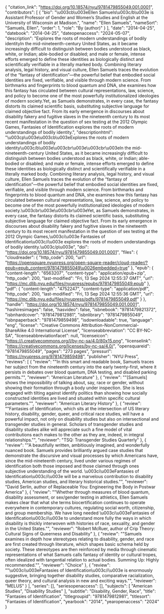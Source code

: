 {
   "citation_link": "https://doi.org/10.18574/nyu/9781479855049.001.0001",
   "contributors": [
     {
       "bio": "\u003cb\u003eEllen Samuels\u003c/b\u003e is Assistant Professor of Gender and Women’s Studies and English at the University of Wisconsin at Madison.",
       "name": "Ellen Samuels",
       "nameSort": "Samuels, Ellen",
       "order": 1,
       "role": "By (author)"
     }
   ],
   "date": "2014-04-25",
   "datebook": "2014-04-25",
   "dateopenaccess": "2024-05-07",
   "description": "Explores the roots of modern understandings of bodily identityIn the mid-nineteenth-century United States, as it became increasingly difficult to distinguish between bodies understood as black, white, or Indian; able-bodied or disabled; and male or female, intense efforts emerged to define these identities as biologically distinct and scientifically verifiable in a literally marked body. Combining literary analysis, legal history, and visual culture, Ellen Samuels traces the evolution of the “fantasy of identification”—the powerful belief that embodied social identities are fixed, verifiable, and visible through modern science. From birthmarks and fingerprints to blood quantum and DNA, she examines how this fantasy has circulated between cultural representations, law, science, and policy to become one of the most powerfully institutionalized ideologies of modern society.Yet, as Samuels demonstrates, in every case, the fantasy distorts its claimed scientific basis, substituting subjective language for claimed objective fact. From its early emergence in discourses about disability fakery and fugitive slaves in the nineteenth century to its most recent manifestation in the question of sex testing at the 2012 Olympic Games, Fantasies of Identification explores the roots of modern understandings of bodily identity.",
   "descriptionhtml": "\u003cp\u003e\u003cb\u003eExplores the roots of modern understandings of bodily identity\u003c/b\u003e\u003cbr\u003e\u003cbr\u003eIn the mid-nineteenth-century United States, as it became increasingly difficult to distinguish between bodies understood as black, white, or Indian; able-bodied or disabled; and male or female, intense efforts emerged to define these identities as biologically distinct and scientifically verifiable in a literally marked body. Combining literary analysis, legal history, and visual culture, Ellen Samuels traces the evolution of the “fantasy of identification”—the powerful belief that embodied social identities are fixed, verifiable, and visible through modern science. From birthmarks and fingerprints to blood quantum and DNA, she examines how this fantasy has circulated between cultural representations, law, science, and policy to become one of the most powerfully institutionalized ideologies of modern society.\u003cbr\u003e\u003cbr\u003eYet, as Samuels demonstrates, in every case, the fantasy distorts its claimed scientific basis, substituting subjective language for claimed objective fact. From its early emergence in discourses about disability fakery and fugitive slaves in the nineteenth century to its most recent manifestation in the question of sex testing at the 2012 Olympic Games,\u003ci\u003e Fantasies of Identification\u003c/i\u003e explores the roots of modern understandings of bodily identity.\u003c/p\u003e",
   "doi": "https://doi.org/10.18574/nyu/9781479855049.001.0001",
   "files": {
     "cloudreader": {
       "http_code": 200,
       "url": "https://opensquare.nyupress.org/open-square-reader/cloud-reader/?epub=epub_content/9781479855049\u0026embedded=true"
     },
     "epub": {
       "content-length": "6563207",
       "content-type": "application/epub+zip",
       "http_code": 200,
       "last-modified": "Fri, 13 Sep 2024 12:55:37 GMT",
       "url": "https://mc.dlib.nyu.edu/files/nyupress/epubs/9781479855049.epub"
     },
     "pdf": {
       "content-length": "4752247",
       "content-type": "application/pdf",
       "http_code": 200,
       "last-modified": "Fri, 13 Sep 2024 12:55:36 GMT",
       "url": "https://mc.dlib.nyu.edu/files/nyupress/pdfs/9781479855049.pdf"
     }
   },
   "handle": "https://doi.org/10.18574/nyu/9781479855049.001.0001",
   "hashiresimages": false,
   "hasvideo": false,
   "isbnebook": "9781479821372",
   "isbnhardcover": "9781479812981",
   "isbnlibrary": "9781479855049",
   "isbnpaperback": "9781479859498",
   "isdownloadable": true,
   "language": "eng",
   "license": "Creative Commons Attribution-NonCommercial-ShareAlike 4.0 International License",
   "licenseabbreviation": "CC BY-NC-SA",
   "licenseabbreviationfacet": null,
   "licenseicon": "https://i.creativecommons.org/l/by-nc-sa/4.0/80x15.png",
   "licenselink": "https://creativecommons.org/licenses/by-nc-sa/4.0/",
   "opensquareid": "9781479855049",
   "pages": "273 pages",
   "pressurl": "https://nyupress.org/9781479859498",
   "publisher": "NYU Press",
   "reviews": [
     {
       "review": "\"In this smart and readable book, Samuels traces her subject from the nineteenth century into the early twenty-first, where it persists in debates over blood quantum, DNA testing, and disabled parking permits.\"",
       "reviewer": "American Literature"
     },
     {
       "review": "\"[Samuels] shows the impossibility of talking about, say, race or gender, without showing their formation through a body under inspection. She is less engaged with tilting against identify politics than showing how socially constructed identities are lived and situated within specific cultural parameters.\"",
       "reviewer": "American Literary History"
     },
     {
       "review": "\"Fantasies of Identification, which sits at the intersection of US literary history, disability, gender, queer, and critical race studies, will have a powerful impact, not only on disability studies but also on intersectional and transgender studies in general. Scholars of transgender studies and disability studies alike will appreciate such a fine model of vital contributions each makes to the other as they are, indeed, in integral relationships.\"",
       "reviewer": "TSQ: Transgender Studies Quarterly"
     },
     {
       "review": "\"A beautifully written, ambitiously imagined, and wonderfully nuanced book. Samuels provides brilliantly argued case studies that demonstrate the discursive and visual processes by which Americans have, since the mid-nineteenth century, lived under various regimes of identification both those imposed and those claimed through ones subjective understanding of the world. \u003ci\u003eFantasies of Identification\u003c/i\u003e will be a marvelous contribution to disability studies, American studies, and literary historical studies.\"",
       "reviewer": "David Serlin, author of Replaceable You: Engineering the Body in Postwar America"
     },
     {
       "review": "\"Whether through measures of blood quantum, disability assessment, or sex/gender testing in athletics, Ellen Samuels makes clear that what she terms biocertification continues to operate everywhere in contemporary cultures, regulating social worth, citizenship, and group membership. We have long needed \u003ci\u003eFantasies of Identification\u003c/i\u003e to understand more fully the ways in which disability is thickly interwoven with histories of race, sexuality, and gender in the United States.\"",
       "reviewer": "Robert McRuer, author of Crip Theory: Cultural Signs of Queerness and Disability"
     },
     {
       "review": "\"Samuels examines in depth how stereotypes relating to disability, gender, and race are first created through literature, which shapes basic schema held by society. These stereotypes are then reinforced by media through cinematic representations of what Samuels calls fantasy of identity or cultural tropes, often idealized with tangential relation to actual bodies. Summing Up: Highly recommended.\"",
       "reviewer": "Choice"
     },
     {
       "review": "\"\u003ci\u003eFantasies of Identification\u003c/i\u003e is enormously suggestive, bringing together disability studies, comparative racialization, queer theory, and cultural analysis in new and exciting ways.\"",
       "reviewer": "MELUS"
     }
   ],
   "series": [],
   "seriesopenaccess": [],
   "subjects": [
     "American Studies",
     "Disability Studies"
   ],
   "subtitle": "Disability, Gender, Race",
   "title": "Fantasies of Identification",
   "titlegroupid": "9781479812981",
   "titlesort": "Fantasies of Identification",
   "yearbook": "2014",
   "yearopenaccess": "2024"
 }
